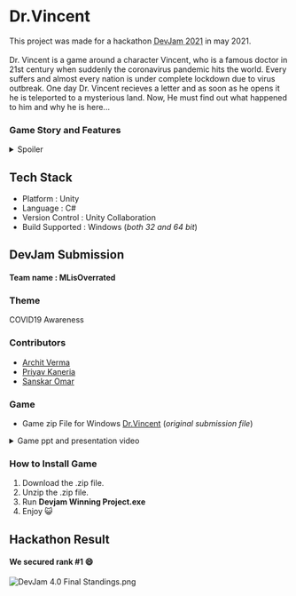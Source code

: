 # Dr.Vincent
This project was made for a hackathon <abbr title="A Hackathon by MNNIT Coding Club">DevJam 2021</abbr> in may 2021.
<br><br>
Dr. Vincent is a game around a character Vincent, who is a famous doctor in 21st century when suddenly the coronavirus pandemic hits the world. Every suffers and almost every nation is under complete lockdown due to virus outbreak. One day Dr. Vincent recieves a letter and as soon as he opens it he is teleported to a mysterious land. Now, He must find out what happened to him and why he is here...

### Game Story and Features
<details>
  <summary>Spoiler</summary>
  <p>As he opens his eyes, he is in a new world. He arrives at a hospital and see some people nearby. He must talk to people to start his adventureous journey. He is told that there are books hidden in this land that he must read to find out the mystry.
  <details>
    <summary>More Spoilers</summary>
    <p>
  He finds out that this is a dangerous world under attack by corona but here corona is not small but it's actually huge. He later finds out that this is infact coronavirus realm and "someone" has sent him here to fight these mosters and defeat the Boss coronavirus.
    <h4>Theme : Coronavirus</h4>
    This game is bases on theme coronavirus pandemic and aims to educate people about social distancing norms by a fun gameplay. Some of the features are :
    <ul>
      <li>As there was a time during second wave, when unfortunately the beds in hospital were not avaliable due to large number of covid positive cases, then only person, who were in very critical position were able to get a get for treatment. The also has hostpitals, which will fully hear the player only if their health is below a certain level.(about 20% of max-health)</li>
      <li>The resources in game are not constantly respawning but are actually limited as were resources in pandemic in real world.</li>
      <li>There is a lot more, play and find out.</li>
    </ul>
    <h4>Boss-Fight</h4>
    He must fight 5 coronavirus bosses to obtain 5 elements necessary to make the vaccine, which he can used in fight against Boss coronavirus.
    <h4>Quests</h4>
    There are quests at each of the 5 levels necessary to complete before fighiting level Boss.
    <h4>Health, Defence, Mana System</h4>
    The game also has mechanics to include health system, mana system and defence system which are balaced by making use of appropriate formulas.
    <h4>Easter Eggs</h4>
    <details><summary>This spoils a lot. Open at your own risk.</summary><p>
      <ul>
        <li>One of the collectable items in game is <STRONG>Apple</STRONG>, and since main character is a Doctor, so consuming apple actually hurts the doctor XD.</li>
        <li>Although Apple also increases the max health, so it's a good trade i guess :P</li>
        <li>Everytime Player heals fully from hospital, he loses some defence point, as he should. It is representing that we are actually a bit vulnurable after a such a huge recovery from hospital.</li>
        <li>Since the main character is a Doctor, so he gains a little bit defence everytime he visits the hospital.
        <li>Don't worry about anyone exploiting above hidden feature, we have taken care of that in maths. Of cource, if you decide to mess with the code then it's a different story :P</li>
        <li>No more spoilers, play and find out XD</li>
      </ul>
      </p>
  </details>
    </p>
  </details
    </p>
</details>

## Tech Stack
- Platform : Unity
- Language : C#
- Version Control : Unity Collaboration
- Build Supported : Windows (_both 32 and 64 bit_)


## DevJam Submission
#### Team name : MLisOverrated
### Theme
COVID19 Awareness
### Contributors
- [Archit Verma](https://github.com/arver24/)
- [Priyav Kaneria](https://github.com/PriyavKaneria)
- [Sanskar Omar](https://github.com/sanskaromar)

### Game
- Game zip File for Windows [Dr.Vincent](https://drive.google.com/file/d/1ETJO6xv2hD2U9zEzQB41EpoipDyzi5MZ/view?usp=sharing) (_original submission file_)

<details>
  <summary>Game ppt and presentation video</summary>
  <a href="https://drive.google.com/drive/folders/1iNGTm3nG27Uxrb7rqtemqy9ZqMfwprlI?usp=sharing" >here</a>
 </details>

### How to Install Game
1. Download the .zip file.
2. Unzip the .zip file.
3. Run **Devjam Winning Project.exe**
4. Enjoy 😺


 ## Hackathon Result
 #### We secured rank #1 😄
 ![DevJam 4.0 Final Standings.png](https://github.com/sanskaromar/Dr.Vincent/blob/main/DevJam%20Final%20Standing.png)


